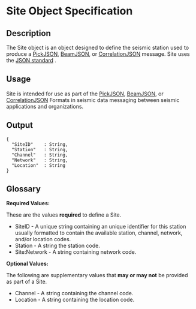 # Site Object Specification

## Description

The Site object is an object designed to define the seismic station used to produce a [PickJSON](PickJSON.md), [BeamJSON](BeamJSON.md), or [CorrelationJSON](CorrelationJSON.md) message.  Site uses the [JSON standard](http://www.json.org) .

## Usage
Site is intended for use as part of the [PickJSON](PickJSON.md), [BeamJSON](BeamJSON.md), or [CorrelationJSON](CorrelationJSON.md) Formats in seismic data messaging between seismic applications and organizations.

## Output

    {
      "SiteID"    : String,
      "Station"   : String,
      "Channel"   : String,
      "Network"   : String,
      "Location"  : String
    }

## Glossary
**Required Values:**

These are the values **required** to define a Site.

* SiteID -  A unique string containing an unique identifier for this station usually formatted to contain the available station, channel, network, and/or location codes.
* Station - A string the station code.
* Site:Network - A string containing network code.

**Optional Values:**

The following are supplementary values that **may or may not** be provided as part of a Site.

* Channel - A string containing the channel code.
* Location - A string containing the location code.

